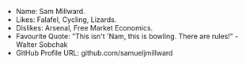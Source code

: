 - Name: Sam Millward.    
- Likes: Falafel, Cycling, Lizards.
- Dislikes: Arsenal, Free Market Economics.
- Favourite Quote: "This isn't 'Nam, this is bowling. There are rules!" -Walter Sobchak
- GitHub Profile URL: github.com/samueljmillward
